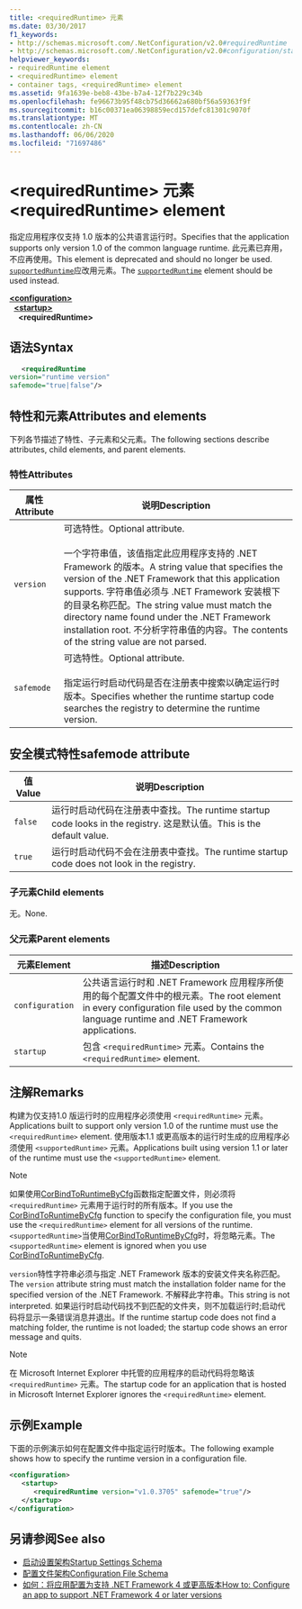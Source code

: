 ```yaml
---
title: <requiredRuntime> 元素
ms.date: 03/30/2017
f1_keywords:
- http://schemas.microsoft.com/.NetConfiguration/v2.0#requiredRuntime
- http://schemas.microsoft.com/.NetConfiguration/v2.0#configuration/startup/requiredRuntime
helpviewer_keywords:
- requiredRuntime element
- <requiredRuntime> element
- container tags, <requiredRuntime> element
ms.assetid: 9fa1639e-beb8-43be-b7a4-12f7b229c34b
ms.openlocfilehash: fe96673b95f48cb75d36662a680bf56a59363f9f
ms.sourcegitcommit: b16c00371ea06398859ecd157defc81301c9070f
ms.translationtype: MT
ms.contentlocale: zh-CN
ms.lasthandoff: 06/06/2020
ms.locfileid: "71697486"
---
```

# <a name="requiredruntime-element"></a><span data-ttu-id="78e97-102">\<requiredRuntime> 元素</span><span class="sxs-lookup"><span data-stu-id="78e97-102">\<requiredRuntime> element</span></span>

<span data-ttu-id="78e97-103">指定应用程序仅支持 1.0 版本的公共语言运行时。</span><span class="sxs-lookup"><span data-stu-id="78e97-103">Specifies that the application supports only version 1.0 of the common language runtime.</span></span> <span data-ttu-id="78e97-104">此元素已弃用，不应再使用。</span><span class="sxs-lookup"><span data-stu-id="78e97-104">This element is deprecated and should no longer be used.</span></span> <span data-ttu-id="78e97-105">[`supportedRuntime`](supportedruntime-element.md)应改用元素。</span><span class="sxs-lookup"><span data-stu-id="78e97-105">The [`supportedRuntime`](supportedruntime-element.md) element should be used instead.</span></span>

[**\<configuration>**](../configuration-element.md)  
&nbsp;&nbsp;[**\<startup>**](startup-element.md)  
&nbsp;&nbsp;&nbsp;&nbsp;**\<requiredRuntime>**  

## <a name="syntax"></a><span data-ttu-id="78e97-106">语法</span><span class="sxs-lookup"><span data-stu-id="78e97-106">Syntax</span></span>

```xml
   <requiredRuntime  
version="runtime version"
safemode="true|false"/>
```

## <a name="attributes-and-elements"></a><span data-ttu-id="78e97-107">特性和元素</span><span class="sxs-lookup"><span data-stu-id="78e97-107">Attributes and elements</span></span>

<span data-ttu-id="78e97-108">下列各节描述了特性、子元素和父元素。</span><span class="sxs-lookup"><span data-stu-id="78e97-108">The following sections describe attributes, child elements, and parent elements.</span></span>

### <a name="attributes"></a><span data-ttu-id="78e97-109">特性</span><span class="sxs-lookup"><span data-stu-id="78e97-109">Attributes</span></span>

|<span data-ttu-id="78e97-110">属性</span><span class="sxs-lookup"><span data-stu-id="78e97-110">Attribute</span></span>|<span data-ttu-id="78e97-111">说明</span><span class="sxs-lookup"><span data-stu-id="78e97-111">Description</span></span>|
|---------------|-----------------|
|`version`|<span data-ttu-id="78e97-112">可选特性。</span><span class="sxs-lookup"><span data-stu-id="78e97-112">Optional attribute.</span></span><br /><br /> <span data-ttu-id="78e97-113">一个字符串值，该值指定此应用程序支持的 .NET Framework 的版本。</span><span class="sxs-lookup"><span data-stu-id="78e97-113">A string value that specifies the version of the .NET Framework that this application supports.</span></span> <span data-ttu-id="78e97-114">字符串值必须与 .NET Framework 安装根下的目录名称匹配。</span><span class="sxs-lookup"><span data-stu-id="78e97-114">The string value must match the directory name found under the .NET Framework installation root.</span></span> <span data-ttu-id="78e97-115">不分析字符串值的内容。</span><span class="sxs-lookup"><span data-stu-id="78e97-115">The contents of the string value are not parsed.</span></span>|
|`safemode`|<span data-ttu-id="78e97-116">可选特性。</span><span class="sxs-lookup"><span data-stu-id="78e97-116">Optional attribute.</span></span><br /><br /> <span data-ttu-id="78e97-117">指定运行时启动代码是否在注册表中搜索以确定运行时版本。</span><span class="sxs-lookup"><span data-stu-id="78e97-117">Specifies whether the runtime startup code searches the registry to determine the runtime version.</span></span>|

## <a name="safemode-attribute"></a><span data-ttu-id="78e97-118">安全模式特性</span><span class="sxs-lookup"><span data-stu-id="78e97-118">safemode attribute</span></span>

|<span data-ttu-id="78e97-119">值</span><span class="sxs-lookup"><span data-stu-id="78e97-119">Value</span></span>|<span data-ttu-id="78e97-120">说明</span><span class="sxs-lookup"><span data-stu-id="78e97-120">Description</span></span>|
|-----------|-----------------|
|`false`|<span data-ttu-id="78e97-121">运行时启动代码在注册表中查找。</span><span class="sxs-lookup"><span data-stu-id="78e97-121">The runtime startup code looks in the registry.</span></span> <span data-ttu-id="78e97-122">这是默认值。</span><span class="sxs-lookup"><span data-stu-id="78e97-122">This is the default value.</span></span>|
|`true`|<span data-ttu-id="78e97-123">运行时启动代码不会在注册表中查找。</span><span class="sxs-lookup"><span data-stu-id="78e97-123">The runtime startup code does not look in the registry.</span></span>|

### <a name="child-elements"></a><span data-ttu-id="78e97-124">子元素</span><span class="sxs-lookup"><span data-stu-id="78e97-124">Child elements</span></span>

<span data-ttu-id="78e97-125">无。</span><span class="sxs-lookup"><span data-stu-id="78e97-125">None.</span></span>

### <a name="parent-elements"></a><span data-ttu-id="78e97-126">父元素</span><span class="sxs-lookup"><span data-stu-id="78e97-126">Parent elements</span></span>

|<span data-ttu-id="78e97-127">元素</span><span class="sxs-lookup"><span data-stu-id="78e97-127">Element</span></span>|<span data-ttu-id="78e97-128">描述</span><span class="sxs-lookup"><span data-stu-id="78e97-128">Description</span></span>|
|-------------|-----------------|
|`configuration`|<span data-ttu-id="78e97-129">公共语言运行时和 .NET Framework 应用程序所使用的每个配置文件中的根元素。</span><span class="sxs-lookup"><span data-stu-id="78e97-129">The root element in every configuration file used by the common language runtime and .NET Framework applications.</span></span>|
|`startup`|<span data-ttu-id="78e97-130">包含 `<requiredRuntime>` 元素。</span><span class="sxs-lookup"><span data-stu-id="78e97-130">Contains the `<requiredRuntime>` element.</span></span>|

## <a name="remarks"></a><span data-ttu-id="78e97-131">注解</span><span class="sxs-lookup"><span data-stu-id="78e97-131">Remarks</span></span>
 <span data-ttu-id="78e97-132">构建为仅支持1.0 版运行时的应用程序必须使用 `<requiredRuntime>` 元素。</span><span class="sxs-lookup"><span data-stu-id="78e97-132">Applications built to support only version 1.0 of the runtime must use the `<requiredRuntime>` element.</span></span> <span data-ttu-id="78e97-133">使用版本1.1 或更高版本的运行时生成的应用程序必须使用 `<supportedRuntime>` 元素。</span><span class="sxs-lookup"><span data-stu-id="78e97-133">Applications built using version 1.1 or later of the runtime must use the `<supportedRuntime>` element.</span></span>

> [!NOTE]
> <span data-ttu-id="78e97-134">如果使用[CorBindToRuntimeByCfg](../../../unmanaged-api/hosting/corbindtoruntimebycfg-function.md)函数指定配置文件，则必须将 `<requiredRuntime>` 元素用于运行时的所有版本。</span><span class="sxs-lookup"><span data-stu-id="78e97-134">If you use the [CorBindToRuntimeByCfg](../../../unmanaged-api/hosting/corbindtoruntimebycfg-function.md) function to specify the configuration file, you must use the `<requiredRuntime>` element for all versions of the runtime.</span></span> <span data-ttu-id="78e97-135">`<supportedRuntime>`当使用[CorBindToRuntimeByCfg](../../../unmanaged-api/hosting/corbindtoruntimebycfg-function.md)时，将忽略元素。</span><span class="sxs-lookup"><span data-stu-id="78e97-135">The `<supportedRuntime>` element is ignored when you use [CorBindToRuntimeByCfg](../../../unmanaged-api/hosting/corbindtoruntimebycfg-function.md).</span></span>

 <span data-ttu-id="78e97-136">`version`特性字符串必须与指定 .NET Framework 版本的安装文件夹名称匹配。</span><span class="sxs-lookup"><span data-stu-id="78e97-136">The `version` attribute string must match the installation folder name for the specified version of the .NET Framework.</span></span> <span data-ttu-id="78e97-137">不解释此字符串。</span><span class="sxs-lookup"><span data-stu-id="78e97-137">This string is not interpreted.</span></span> <span data-ttu-id="78e97-138">如果运行时启动代码找不到匹配的文件夹，则不加载运行时;启动代码将显示一条错误消息并退出。</span><span class="sxs-lookup"><span data-stu-id="78e97-138">If the runtime startup code does not find a matching folder, the runtime is not loaded; the startup code shows an error message and quits.</span></span>

> [!NOTE]
> <span data-ttu-id="78e97-139">在 Microsoft Internet Explorer 中托管的应用程序的启动代码将忽略该 `<requiredRuntime>` 元素。</span><span class="sxs-lookup"><span data-stu-id="78e97-139">The startup code for an application that is hosted in Microsoft Internet Explorer ignores the `<requiredRuntime>` element.</span></span>

## <a name="example"></a><span data-ttu-id="78e97-140">示例</span><span class="sxs-lookup"><span data-stu-id="78e97-140">Example</span></span>

<span data-ttu-id="78e97-141">下面的示例演示如何在配置文件中指定运行时版本。</span><span class="sxs-lookup"><span data-stu-id="78e97-141">The following example shows how to specify the runtime version in a configuration file.</span></span>

```xml
<configuration>
   <startup>
      <requiredRuntime version="v1.0.3705" safemode="true"/>
   </startup>
</configuration>
```

## <a name="see-also"></a><span data-ttu-id="78e97-142">另请参阅</span><span class="sxs-lookup"><span data-stu-id="78e97-142">See also</span></span>

- [<span data-ttu-id="78e97-143">启动设置架构</span><span class="sxs-lookup"><span data-stu-id="78e97-143">Startup Settings Schema</span></span>](index.md)
- [<span data-ttu-id="78e97-144">配置文件架构</span><span class="sxs-lookup"><span data-stu-id="78e97-144">Configuration File Schema</span></span>](../index.md)
- [<span data-ttu-id="78e97-145">如何：将应用配置为支持 .NET Framework 4 或更高版本</span><span class="sxs-lookup"><span data-stu-id="78e97-145">How to: Configure an app to support .NET Framework 4 or later versions</span></span>](../../../migration-guide/how-to-configure-an-app-to-support-net-framework-4-or-4-5.md)
